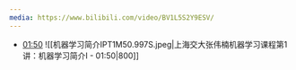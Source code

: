 ```yaml
---
media: https://www.bilibili.com/video/BV1L5S2Y9ESV/
---
```


- [01:50](https://www.bilibili.com/video/BV1L5S2Y9ESV/?t=110.997195#t=01:51.00) ![[机器学习简介IPT1M50.997S.jpeg|上海交大张伟楠机器学习课程第1讲：机器学习简介I - 01:50|800]]